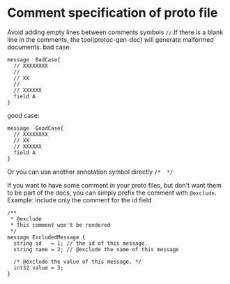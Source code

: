 
# Comment specification of proto file

Avoid adding empty lines between comments  symbols `//`.If there is a blank line in the comments, the tool(protoc-gen-doc) will generate malformed documents.
bad case:

```
message  BadCase{
  // XXXXXXXX
  //
  // XX
  //
  // XXXXXX
  field A
}
```

good case:

```
message  GoodCase{
  // XXXXXXXX
  // XX
  // XXXXXX
  field A
}
```

Or you can use another annotation symbol directly `/*  */`


If you want to have some comment in your proto files, but don't want them to be part of the docs, you can simply prefix the comment with `@exclude`.
Example: include only the comment for the id field

```
/**
 * @exclude
 * This comment won't be rendered
 */
message ExcludedMessage {
  string id   = 1; // the id of this message.
  string name = 2; // @exclude the name of this message

  /* @exclude the value of this message. */
  int32 value = 3;
}
```
